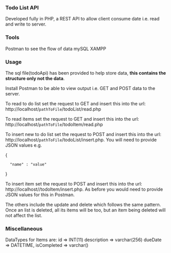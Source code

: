 ### Todo List API
Developed fully in PHP, a REST API to allow client consume date i.e. read and write to server.

### Tools
Postman to see the flow of data
mySQL
XAMPP

### Usage
The sql file(todoApi) has been provided to help store data, **this contains the structure only not the data**.

Install Postman to be able to view output i.e. GET and POST data to the server.

To read to do list set the request to GET and insert this into the url: http://localhost/`pathToFile`/todoList/read.php
  
To read items set the request to GET and insert this into the url: http://localhost/`pathToFile`/todoItem/read.php
  
To insert new to do list set the request to POST and insert this into the url: http://localhost/`pathToFile`/todoList/insert.php. You will need to provide JSON values e.g.

{
    
      "name" : "value"
    
}
  
To insert item set the request to POST and insert this into the url: http://localhost/<pathToFile>/todoItem/insert.php. As before you would need to provide JSON values for this in Postman.
  
The others include the update and delete which follows the same pattern. Once an list is deleted, all its items will be too, but an item being deleted will not affect the list.

### Miscellaneous

DataTypes for Items are:
id => INT(11)
description => varchar(256)
dueDate => DATETIME,
isCompleted => varchar()
